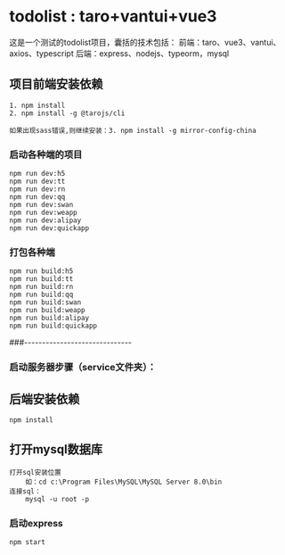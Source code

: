 # todolist : taro+vantui+vue3

这是一个测试的todolist项目，囊括的技术包括：
    前端：taro、vue3、vantui、axios、typescript
    后端：express、nodejs、typeorm，mysql

## 项目前端安装依赖
```
1. npm install
2. npm install -g @tarojs/cli

如果出现sass错误,则继续安装：3. npm install -g mirror-config-china
```

### 启动各种端的项目
```
npm run dev:h5
npm run dev:tt
npm run dev:rn
npm run dev:qq
npm run dev:swan
npm run dev:weapp
npm run dev:alipay
npm run dev:quickapp
```

### 打包各种端
```
npm run build:h5
npm run build:tt
npm run build:rn
npm run build:qq
npm run build:swan
npm run build:weapp
npm run build:alipay
npm run build:quickapp
```

###------------------------------

### 启动服务器步骤（service文件夹）：

## 后端安装依赖
```
npm install
```

## 打开mysql数据库
```
打开sql安装位置
    如：cd c:\Program Files\MySQL\MySQL Server 8.0\bin
连接sql：
    mysql -u root -p

```

### 启动express
```
npm start
```